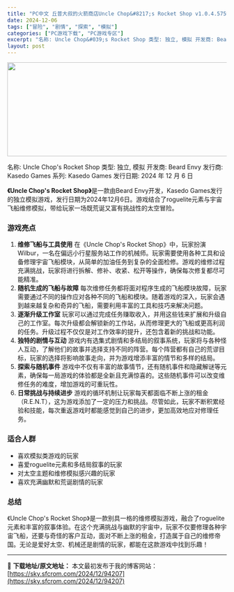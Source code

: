 ```yaml
---
title: "PC中文 丘普大叔的火箭商店Uncle Chop&#8217;s Rocket Shop v1.0.4.5759 1.05G"
date: 2024-12-06
tags: ["冒险", "剧情", "探索", "模拟"]
categories: ["PC游戏下载", "PC游戏专区"]
excerpt: "名称: Uncle Chop&#039;s Rocket Shop 类型: 独立, 模拟 开发商: Beard Envy 发行商: Kasedo Games 系列: Kasedo Games 发行日期: 2024 年 12 月 6 日 《Uncle Chop&#039;s Rocket Shop》是一款由Beard E&hellip;"
layout: post
---
```


<img class="aligncenter size-full wp-image-94208" src="https://sky.sfcrom.com/wp-content/uploads/2024/12/2024120603061279.webp" alt="" width="660" height="215" />

名称: Uncle Chop's Rocket Shop
类型: 独立, 模拟
开发商: Beard Envy
发行商: Kasedo Games
系列: Kasedo Games
发行日期: 2024 年 12 月 6 日

<strong>《Uncle Chop's Rocket Shop》</strong>是一款由Beard Envy开发，Kasedo Games发行的独立模拟游戏，发行日期为2024年12月6日。游戏结合了roguelite元素与宇宙飞船维修模拟，带给玩家一场既荒诞又富有挑战性的太空冒险。
<h3><strong>游戏亮点</strong></h3>
<ol>
 	<li><strong>维修飞船与工具使用</strong>
在《Uncle Chop's Rocket Shop》中，玩家扮演Wilbur，一名在偏远小行星服务站工作的机械师。玩家需要使用各种工具和设备修理宇宙飞船模块，从简单的加油任务到复杂的全面检修。游戏的维修过程充满挑战，玩家将进行拆解、修补、收紧、松开等操作，确保每次修复都尽可能精准。</li>
 	<li><strong>随机生成的飞船与故障</strong>
每次维修任务都将面对程序生成的飞船模块故障，玩家需要通过不同的操作应对各种不同的飞船和模块。随着游戏的深入，玩家会遇到越来越复杂和奇异的飞船，需要利用丰富的工具和技巧来解决问题。</li>
 	<li><strong>逐渐升级工作室</strong>
玩家可以通过完成任务赚取收入，并用这些钱来扩展和升级自己的工作室。每次升级都会解锁新的工作站，从而修理更大的飞船或更高利润的任务。升级过程不仅仅是对工作效率的提升，还包含着新的挑战和功能。</li>
 	<li><strong>独特的剧情与互动</strong>
游戏内有选集式剧情和多结局的叙事系统，玩家将与各种怪人互动，了解他们的故事并选择支持不同的阵营。每个阵营都有自己的荒谬目标，玩家的选择将影响故事走向，并为游戏增添丰富的情节和多样的结局。</li>
 	<li><strong>探索与随机事件</strong>
游戏中不仅有丰富的故事情节，还有随机事件和隐藏解谜等元素，确保每一局游戏的体验都是全新且充满惊喜的。这些随机事件可以改变维修任务的难度，增加游戏的可重玩性。</li>
 	<li><strong>日常挑战与持续进步</strong>
游戏的循环机制让玩家每天都面临不断上涨的租金（R.E.N.T），这为游戏添加了一定的压力和挑战。尽管如此，玩家不断积累经验和技能，每次重返游戏时都能感觉到自己的进步，更加高效地应对修理任务。</li>
</ol>
<h3><strong>适合人群</strong></h3>
<ul>
 	<li>喜欢模拟类游戏的玩家</li>
 	<li>喜爱roguelite元素和多结局叙事的玩家</li>
 	<li>对太空主题和维修模拟感兴趣的玩家</li>
 	<li>喜欢充满幽默和荒诞剧情的玩家</li>
</ul>
<h3><strong>总结</strong></h3>
《Uncle Chop's Rocket Shop》是一款别具一格的维修模拟游戏，融合了roguelite元素和丰富的叙事体验。在这个充满挑战与幽默的宇宙中，玩家不仅要修理各种宇宙飞船，还要与奇怪的客户互动，面对不断上涨的租金，打造属于自己的维修帝国。无论是爱好太空、机械还是剧情的玩家，都能在这款游戏中找到乐趣！

---
📖 **下载地址/原文地址：** 本文最初发布于我的博客网站：[https://sky.sfcrom.com/2024/12/94207](https://sky.sfcrom.com/2024/12/94207)
